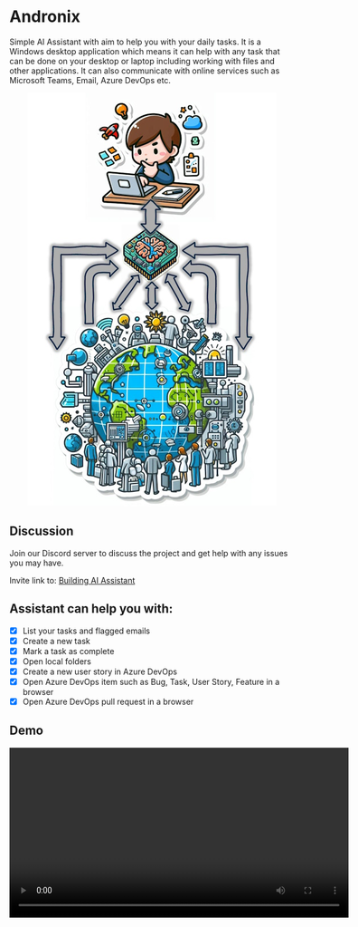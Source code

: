 # Andronix

Simple AI Assistant with aim to help you with your daily tasks. It is a Windows desktop application which means it can help with any task that can be done on your desktop or laptop including working with files and other applications. It can also communicate with online services such as Microsoft Teams, Email, Azure DevOps etc.

<p align="center">
  <img src="assets/images/diagram.jpg" />
</p>

## Discussion

Join our Discord server to discuss the project and get help with any issues you may have.

Invite link to: [Building AI Assistant](https://discord.gg/fknAQ2uJY4)

## Assistant can help you with:

- [x] List your tasks and flagged emails
- [x] Create a new task
- [x] Mark a task as complete
- [x] Open local folders
- [x] Create a new user story in Azure DevOps
- [x] Open Azure DevOps item such as Bug, Task, User Story, Feature in a browser
- [x] Open Azure DevOps pull request in a browser

## Demo

<video src="assets/demos/userstory-demo.mp4" width="600" />

## Installation

[Instructions](Install.md)

